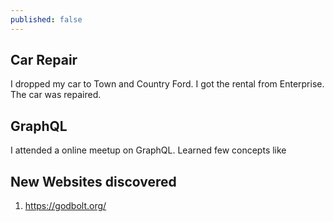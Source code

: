 ```yaml
---
published: false
---
```


## Car Repair

I dropped my car to Town and Country Ford. I got the rental from Enterprise. The car was repaired.

## GraphQL

I attended a online meetup on GraphQL. Learned few concepts like 

## New Websites discovered 

1. https://godbolt.org/